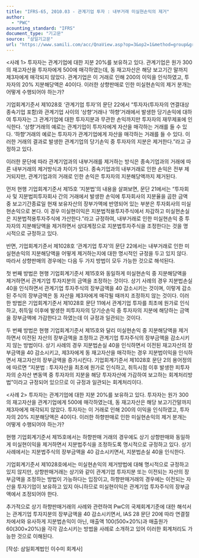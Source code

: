 ```yaml
---
title: "IFRS-65, 2010.03 - 관계기업 투자 : 내부거래 미실현손익의 제거"
author:
  - "PWC"
acounting_standard: "IFRS"
document_type: "기고문"
source: "삼일기고문"
url: "https://www.samili.com/acc/QnaView.asp?op=3&op2=1&method=group&group=2086-15;1&orgcode=0&searchword=&page=30&code=IFRS%2D65%3A201003"
---
```

<사례 1> 투자자는 관계기업에 대한 지분 20%를 보유하고 있다. 관계기업은 원가 300의 재고자산을 투자자에게 500에 매각하였는데, 동 재고자산은 해당 보고기간 말까지 제3자에게 매각되지 않았다. 관계기업은 이 거래로 인해 200의 이익을 인식하였고, 투자자의 20% 지분해당액은 40이다. 이러한 상향판매로 인한 미실현손익의 제거 분개는 어떻게 수행되어야 하는가?

  

기업회계기준서 제1028호 ‘관계기업 투자’의 문단 22에서 “투자자(투자자의 연결대상 종속기업 포함)와 관계기업 사이의 ‘상향’거래나 ‘하향’거래에서 발생한 당기손익에 대하여 투자자는 그 관계기업에 대한 투자지분과 무관한 손익까지만 투자자의 재무제표에 인식한다. ‘상향’거래의 예로는 관계기업이 투자자에게 자산을 매각하는 거래를 들 수 있다. ‘하향’거래의 예로는 투자자가 관계기업에게 자산을 매각하는 거래를 들 수 있다. 이러한 거래의 결과로 발생한 관계기업의 당기손익 중 투자자의 지분은 제거한다.”라고 규정하고 있다.

  

이러한 문단에 따라 관계기업과의 내부거래를 제거하는 방식은 종속기업과의 거래에 따른 내부거래의 제거방식과 차이가 있다. 종속기업과의 내부거래로 인한 손익은 전부 제거되지만, 관계기업과의 거래로 인한 손익은 투자자의 지분해당액까지 제거된다.

  

먼저 현행 기업회계기준서 제15호 ‘지분법’의 내용을 살펴보면, 문단 21에서는 “투자회사 및 지분법피투자회사 간의 거래에서 발생한 손익에 투자회사의 지분율을 곱한 금액 중 보고기간종료일 현재 보유자산의 장부가액에 반영되어 있는 부분은 투자회사의 미실현손익으로 본다. 이 경우 미실현이익은 지분법적용투자주식에서 차감하고 미실현손실은 지분법적용투자주식에 가산한다.”라고 규정하여, 내부거래로 인한 미실현손익 중 투자자의 지분해당액을 제거하면서 상대계정으로 지분법투자주식을 조정한다는 것을 명시적으로 규정하고 있다.

  

반면, 기업회계기준서 제1028호 ‘관계기업 투자’의 문단 22에서는 내부거래로 인한 미실현손익의 지분해당액을 어떻게 제거하는지에 대한 명시적인 규정을 두고 있지 않다. 따라서 상향판매의 경우에는 다음 두 가지 방법이 모두 가능한 것으로 해석된다.

  

첫 번째 방법은 현행 기업회계기준서 제15호와 동일하게 미실현손익 중 지분해당액을 제거하면서 관계기업 투자지분의 금액을 조정하는 것이다. 상기 사례의 경우 지분법손실 40을 인식하면서 관계기업 투자주식의 장부금액을 40 감소시키는 것이며, 이렇게 감소된 주식의 장부금액은 동 자산을 제3자에게 매각될 때까지 조정하지 않는 것이다. 이러한 방법은 기업회계기준서 제1028호 문단 11에서 관계기업 투자를 최초에 원가로 인식하고, 취득일 이후에 발생한 피투자자의 당기순손익 중 투자자의 지분에 해당하는 금액을 장부금액에 가감한다고 하였는데 이 규정과 일관되는 것이다.

  

두 번째 방법은 현행 기업회계기준서 제15호와 달리 미실현손익 중 지분해당액을 제거하면서 이전된 자산의 장부금액을 조정하고 관계기업 투자주식의 장부금액을 감소시키지 않는 방법이다. 상기 사례의 경우 지분법손실 40을 인식하면서 이전된 재고자산의 장부금액을 40 감소시키고, 제3자에게 동 재고자산을 매각하는 경우 지분법이익을 인식하면서 재고자산의 장부금액을 증가시킨다. 기업회계기준서 제1028호 문단 2의 용어정의에 따르면 “지분법 : 투자자산을 최초에 원가로 인식하고, 취득시점 이후 발생한 피투자자의 순자산 변동액 중 투자자의 지분을 해당 투자자산에 가감하여 보고하는 회계처리방법”이라고 규정되어 있으므로 이 규정과 일관되는 회계처리이다.

  
  

<사례 2> 투자자는 관계기업에 대한 지분 20%를 보유하고 있다. 투자자는 원가 300의 재고자산을 관계기업에게 500에 매각하였는데, 동 재고자산은 해당 보고기간말까지 제3자에게 매각되지 않았다. 투자자는 이 거래로 인해 200의 이익을 인식하였고, 투자자의 20% 지분해당액은 40이다. 이러한 하향판매로 인한 미실현손익의 제거 분개는 어떻게 수행되어야 하는가?

  

현행 기업회계기준서 제15호에서는 하향판매 거래의 경우에도 상기 상향판매와 동일하게 미실현이익을 제거하면서 지분법주식을 조정하도록 명시적으로 규정하고 있다. 상기 사례에서는 지분법주식의 장부금액을 40 감소시키면서, 지분법손실 40을 인식한다.

  

기업회계기준서 제1028호에서는 미실현손익의 제거방법에 대해 명시적으로 규정하고 있지 않지만, 상향판매거래는 상기와 같이 관계기업 투자지분 또는 이전되는 자산의 장부금액을 조정하는 방법이 가능하다는 입장이고, 하향판매거래의 경우에는 이전되는 자산을 투자기업이 보유하고 있지 아니하므로 미실현이익은 관계기업 투자주식의 장부금액에서 조정되어야 한다.

  

추가적으로 상기 하향판매거래의 사례와 관련하여 PwC의 국제회계기준에 대한 해석서는 관계기업 투자지분의 장부금액을 40 감소시키면서, IAS 28 문단 20에 따라 연결절차에서와 유사하게 지분법손익이 아닌, 매출액 100(500×20%)과 매출원가 60(300×20%)을 각각 감소시키는 방법을 사례로 소개하고 있어 이러한 회계처리도 가능한 것으로 이해된다.

  

\[작성: 삼일회계법인 이수미 회계사\]